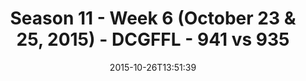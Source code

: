 ---
title: Season 11 - Week 6 (October 23 & 25, 2015) - DCGFFL - 941 vs 935
teams_score:
- team: 941
  score: 48
- team: 935
  score: 20
mvp: Kevin Smiffy (Teal), Bill C. (Power Yellow)
game-ball: ''
season: 11
week: 6
date: '2015-10-26T13:51:39'
pageid: season-11-week-6-941-vs-935
---